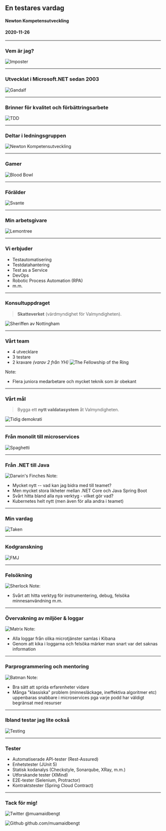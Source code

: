 ## En testares vardag
#### Newton Kompetensutveckling
#### 2020-11-26

***

### Vem är jag?

![Imposter](images/impostor.jpg)

---

### Utvecklat i Microsoft.NET sedan 2003

![Gandalf](images/gandalf.jpg)

---

### Brinner för kvalitet och förbättringsarbete

![TDD](images/tdd.png)

---

### Deltar i ledningsgruppen

![Newton Kompetensutveckling](images/newton-logo.png)

---

### Gamer

![Blood Bowl](images/bloodbowl.jpeg) 

---

### Förälder

![Svante](images/svante.jpeg)

***

### Min arbetsgivare

![Lemontree](images/lemontree.jpg)

---

### Vi erbjuder

- Testautomatisering
- Testdatahantering
- Test as a Service
- DevOps
- Robotic Process Automation (RPA)
- m.m.

***

### Konsultuppdraget
> **Skatteverket** (värdmyndighet för Valmyndigheten).

![Sheriffen av Nottingham](images/nottingham.jpg)

---

### Vårt team

- 4 utvecklare
- 3 testare
- 2 kravare
*(varav 2 från YH)*
![The Fellowship of the Ring](images/fellowship.jpg)

Note:
- Flera juniora medarbetare och mycket teknik som är obekant

---

### Vårt mål

> Bygga ett **nytt valdatasystem** åt Valmyndigheten.

![Tidig demokrati](images/perilkis-pnuka.jpg)


---

### Från monolit till microservices
![Spaghetti](images/spaghetti.jpg)

***

### Från .NET till Java
![Darwin's Finches](images/finches.jpg)
Note:
- Mycket nytt -- vad kan jag bidra med till teamet?
- Men mycket stora likheter mellan .NET Core och Java Spring Boot
- Svårt hitta bland alla nya verktyg - vilket gör vad?
- Kubernetes helt nytt (men även för alla andra i teamet)

***

### Min vardag
![Taken](images/taken.png)

---

### Kodgranskning
![FMJ](images/fmj.jpg)

---

### Felsökning
![Sherlock](images/sherlock.jpg)
Note:
- Svårt att hitta verktyg för instrumentering, debug, felsöka minnesanvändning m.m.

---

### Övervakning av miljöer & loggar
![Matrix](images/matrix_tank.jpg)
Note:
- Alla loggar från olika microtjänster samlas i Kibana
- Genom att kika i loggarna och felsöka märker man snart var det saknas information

---

### Parprogrammering och mentoring
![Batman](images/batman.jpg)
Note: 
- Bra sätt att sprida erfarenheter vidare
- Många "klassiska" problem (minnesläckage, ineffektiva algoritmer etc) uppenbaras snabbare i microservices pga varje podd har väldigt begränsat med resurser

---

### Ibland testar jag lite också
![Testing](images/no_testing.jpg)

---

### Tester

- Automatiserade API-tester (Rest-Assured)
- Enhetstester (JUnit 5)
- Statisk kodanalys (Checkstyle, Sonarqube, XRay, m.m.)
- Utforskande tester (XMind)
- E2E-tester (Selenium, Protractor)
- Kontraktstester (Spring Cloud Contract)

***

### Tack för mig!

![Twitter](images/twitter.png) @muamaidbengt

![Github](images/github.png) github.com/muamaidbengt